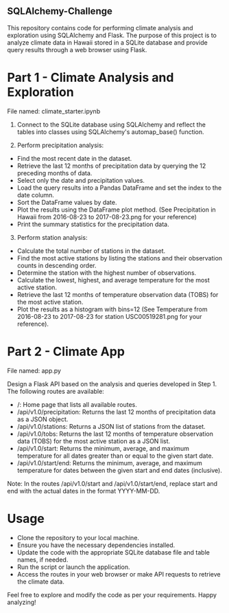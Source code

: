 ## SQLAlchemy-Challenge
This repository contains code for performing climate analysis and exploration using SQLAlchemy and Flask. The purpose of this project is to analyze climate data in Hawaii stored in a SQLite database and provide query results through a web browser using Flask.

# Part 1 - Climate Analysis and Exploration 
File named: climate_starter.ipynb

1. Connect to the SQLite database using SQLAlchemy and reflect the tables into classes using SQLAlchemy's automap_base() function.

2. Perform precipitation analysis:

- Find the most recent date in the dataset.
- Retrieve the last 12 months of precipitation data by querying the 12 preceding months of data.
- Select only the date and precipitation values.
- Load the query results into a Pandas DataFrame and set the index to the date column.
- Sort the DataFrame values by date.
- Plot the results using the DataFrame plot method. (See Precipitation in Hawaii from 2016-08-23 to 2017-08-23.png for your reference)
- Print the summary statistics for the precipitation data.

3. Perform station analysis:

- Calculate the total number of stations in the dataset.
- Find the most active stations by listing the stations and their observation counts in descending order.
- Determine the station with the highest number of observations.
- Calculate the lowest, highest, and average temperature for the most active station.
- Retrieve the last 12 months of temperature observation data (TOBS) for the most active station.
- Plot the results as a histogram with bins=12 (See Temperature from 2016-08-23 to 2017-08-23 for station USC00519281.png for your reference).

# Part 2 - Climate App
File named: app.py

Design a Flask API based on the analysis and queries developed in Step 1. The following routes are available:

- /: Home page that lists all available routes.
- /api/v1.0/precipitation: Returns the last 12 months of precipitation data as a JSON object.
- /api/v1.0/stations: Returns a JSON list of stations from the dataset.
- /api/v1.0/tobs: Returns the last 12 months of temperature observation data (TOBS) for the most active station as a JSON list.
- /api/v1.0/start: Returns the minimum, average, and maximum temperature for all dates greater than or equal to the given start date.
- /api/v1.0/start/end: Returns the minimum, average, and maximum temperature for dates between the given start and end dates (inclusive).

Note: In the routes /api/v1.0/start and /api/v1.0/start/end, replace start and end with the actual dates in the format YYYY-MM-DD.

# Usage
- Clone the repository to your local machine.
- Ensure you have the necessary dependencies installed.
- Update the code with the appropriate SQLite database file and table names, if needed.
- Run the script or launch the application.
- Access the routes in your web browser or make API requests to retrieve the climate data.

Feel free to explore and modify the code as per your requirements. Happy analyzing!
